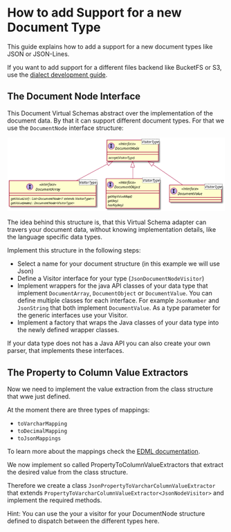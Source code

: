 # How to add Support for a new Document Type

This guide explains how to add a support for a new document types like JSON or JSON-Lines.

If you want to add support for a different files backend like BucketFS or S3, use the [dialect development guide](dialect_development_guide.md).

## The Document Node Interface
This Document Virtual Schemas abstract over the implementation of the document data.
By that it can support different document types.
For that we use the `DocumentNode` interface structure:

![document node](documentnode.png)

The idea behind this structure is, that this Virtual Schema adapter can travers your document data, without knowing 
implementation details, like the language specific data types.

Implement this structure in the following steps:

* Select a name for your document structure (in this example we will use Json)
* Define a Visitor interface for your type (`JsonDocumentNodeVisitor`)
* Implement wrappers for the java API classes of your data type that implement `DocumentArray`, `DocumentObject` or `DocumentValue`.
  You can define multiple classes for each interface. For example `JsonNumber` and `JsonString` that both implement `DocumentValue`.
  As a type parameter for the generic interfaces use your Visitor.
* Implement a factory that wraps the Java classes of your data type into the newly defined wrapper classes.

If your data type does not has a Java API you can also create your own parser, that implements these interfaces. 
  
 ## The Property to Column Value Extractors
 
 Now we need to implement the value extraction from the class structure that wwe just defined.
 
 At the moment there are three types of mappings:
 
 * `toVarcharMapping`
 * `toDecimalMapping`
 * `toJsonMappings`
 
 To learn more about the mappings check the [EDML documentation](https://github.com/exasol/virtual-schema-common-document/blob/master/doc/user_guide/edml_user_guide.md).  

We now implement so called PropertyToColumnValueExtractors that extract the desired value from the class structure.

Therefore we create a class `JsonPropertyToVarcharColumnValueExtractor` that extends `PropertyToVarcharColumnValueExtractor<JsonNodeVisitor>` and implement the required methods.

Hint: You can use the your a visitor for your DocumentNode structure defined to dispatch between the different types here. 


